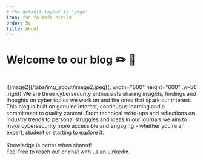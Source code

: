 ```yaml
---
# the default layout is 'page'
icon: fas fa-info-circle
order: 5s
title: About
---
```


# **Welcome to our blog** ✏️ 🔐
<br>
![image2](/tabs/img_about/image2.jpeg){: width="600" height="600" .w-50 .right}
We are three cybersecurity enthusiasts sharing insights, findings and thoughts on cyber topics we work on and the ones that spark our interest. This blog is built on genuine interest, continuous learning and a commitment to quality content. From technical write-ups and reflections on industry trends to personal struggles and ideas in our journals we aim to make cybersecurity more accessible and engaging - whether you’re an expert, student or starting to explore it.
<br>
<br>
Knowledge is better when shared!
<br>
Feel free to reach out or chat with us on Linkedin.

